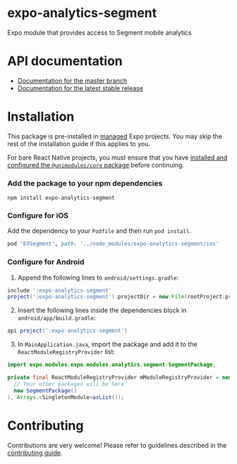 # expo-analytics-segment

Expo module that provides access to Segment mobile analytics

# API documentation

- [Documentation for the master branch](https://github.com/expo/expo/blob/master/docs/pages/versions/unversioned/sdk/segment.md)
- [Documentation for the latest stable release](https://docs.expo.io/versions/latest/sdk/segment/)

# Installation

This package is pre-installed in [managed](https://docs.expo.io/versions/latest/introduction/managed-vs-bare/) Expo projects. You may skip the rest of the installation guide if this applies to you.

For bare React Native projects, you must ensure that you have [installed and configured the `@unimodules/core` package](https://github.com/unimodules/core) before continuing.

### Add the package to your npm dependencies

```
npm install expo-analytics-segment
```

### Configure for iOS

Add the dependency to your `Podfile` and then run `pod install`.

```ruby
pod 'EXSegment', path: '../node_modules/expo-analytics-segment/ios'
```

### Configure for Android

1. Append the following lines to `android/settings.gradle`:

```gradle
include ':expo-analytics-segment'
project(':expo-analytics-segment').projectDir = new File(rootProject.projectDir, '../node_modules/expo-analytics-segment/android')
```

2. Insert the following lines inside the dependencies block in `android/app/build.gradle`:
```gradle
api project(':expo-analytics-segment')
```

3. In `MainApplication.java`, import the package and add it to the `ReactModuleRegistryProvider` list:
```java
import expo.modules.expo.modules.analytics.segment.SegmentPackage;
```
```java
private final ReactModuleRegistryProvider mModuleRegistryProvider = new ReactModuleRegistryProvider(Arrays.<Package>asList(
  // Your other packages will be here
  new SegmentPackage()
), Arrays.<SingletonModule>asList());
```

# Contributing

Contributions are very welcome! Please refer to guidelines described in the [contributing guide]( https://github.com/expo/expo#contributing).

